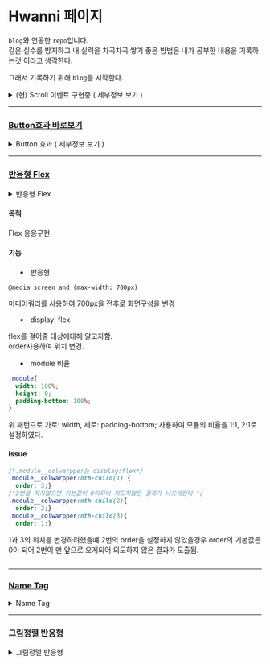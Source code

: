 
# Hwanni 페이지    

`blog`와 연동한 `repo`입니다.  
같은 실수를 방지하고 내 실력을 차곡차곡 쌓기 좋은 방법은 내가 공부한 내용을 기록하는것 이라고 생각한다.

그래서 기록하기 위해 `blog`를 시작한다.

<details>

<summary>(현) Scroll 이벤트 구현중 ( 세부정보 보기 )</summary>

#### 작업기간  

5월 20일 ~ ing   

#### 목표
Javascript에 더 많은 비중을 두어 페이지 액션을 나타내고 싶음.  

#### 모델  

[리니지M](https://lineagem.plaync.com/), [텀블러](https://www.tumblr.com/) 사이트에 사용되는 스크롤 이벤트 구현  

#### 리니지 M  

transition: translateY를 이동하는 방식으로 구현  

#### 텀블러  

z-index활용 및 position absolute를 이용하고 클래스 부여하는 방식으로 구현  

## 작업 이슈  

텀블러 형식으로 진행중 현재 클래스 부여가능 그러나 mousewheel시 이벤트가 중첩되서 한번에 동시진행됨. ( 해결 17.05.29 )

</details>  

---

### [ Button효과 바로보기 ]( https://awesome-hwan.github.io/Hawnni/Sololearn/CSS(Sass)/Button_Effect/ )

<details>

<summary>Button 효과 ( 세부정보 보기 )</summary>  

#### 목표  

각 버튼별 CSS속성을 달리함.  
position:absolute 의 활용, 가상요소 ::after를 활용하여 효과를 줌.  
가상클래스:hover, transition을 통한 특정 이벤트 발생시 애니매이션 발생.  

#### 기능  


1. 색이 가득 채워지는 효과  

2. 밑줄만 채워지는 효과  

3. 밑줄이 가운데서 갈라지는 효과  


#### 구현 방법   

> 공통  

``  
가상요소를 사용, 가상요소엔 position:absolute 본인엔 position:relative를 사용.  
가상요소가 본인의 위치를 기준으로 효과가 구현됨.  
position:absolute상태에서 top:0, right:0, bottom:0, left:0 사용시 부모의 너비를 가득 채움.  
가상요소의 content:''; 를 하지않으면 가상요소는 보이지 않는다.
``  

> 가득 채워지는 효과  

top:0, right:100%, bottom:0, left:0 를 주어 가상요소가 부모요소의 왼쪽으로 모두 들어가서 숨게된다.  

이때 호버시 right: 0 으로 설정하면 색이 가능 채워진다.  

다음에 부모에 transition을 넣어 애니매이션 효과를 부여한다.  

> 밑줄만 채워지는 효과  

top:97%, right:100%, bottom:0, left:0를 주어서 오른쪽에서는 꽉차고, 위에서부터는 97%만큼 이동하여 밑에 3%정도만 보이게 설정한다.  

호버시 right: 0 으로 설정하면 색이 밑줄만 채워지게 된다.  

다음에 부모에 transition을 넣어 애니매이션 효과를 부여한다.  

> 가운데서 갈라지는 효과  

top:97%, right:50%, bottom:0, left:50% 를 주어 가상요소가 오른쪽, 왼쪽으로 50% 이동하여서 가운데 겹쳐있게된다.  

호버시 right: 0, left: 0 으로 설정하여 밑줄이 가운데서 양옆으로 나오게 된다.  

다음에 부모에 transition을 넣어 애니매이션 효과를 부여한다.

</details>  

---  

### [반응형 Flex]( https://awesome-hwan.github.io/Hawnni/Sololearn/CSS(Sass)/Flex%20Patten/ )

<details>  

<summary>반응형 Flex <summary>

#### 목적  

Flex 응용구현

#### 기능  

- 반응형  

```  
@media screen and (max-width: 700px)
```  
미디어쿼리를 사용하여 700px을 전후로 화면구성을 변경  

- display: flex  

flex를 걸어줄 대상에대해 알고자함.  
order사용하여 위치 변경.


- module 비율  

```css
.module{
  width: 100%;
  height: 0;
  padding-bottom: 100%;
}
```  
위 패턴으로 가로: width, 세로: padding-bottom; 사용하여 모듈의 비율을 1:1, 2:1로 설정하였다.  



#### Issue

```css  
/*.module__colwarpper는 display:flex*/
.module__colwarpper:nth-child(1) {
  order: 3;}
/*2번을 적지않으면 기본값이 0이되어 의도치않은 결과가 나오게된다.*/
.module__colwarpper:nth-child(2){
  order: 2;}
.module__colwarpper:nth-child(3){
  order: 1;}
```  

1과 3의 위치를 변경하려했을떄 2번의 order을 설정하지 않았을경우
order의 기본값은 0이 되어 2번이 맨 앞으로 오게되어 의도하지 않은 결과가 도출됨.  

</details>  

---  

### [Name Tag]( https://awesome-hwan.github.io/Hawnni/Sololearn/CSS(Sass)/Name_Tag/ )

<details>  

<summary> Name Tag </summary>  

#### 목적  

overflow: hidden 속성의 이해, 이벤트 발생시(:hover) transform: translateY를 사용하여 움직이는 명함을 만들고자 하였다.  

#### 기능  

1. hover시 그림이 설정 translateY만큼 이동한다.(구현)  
2. 지정 구역 overflow: hidden을해 가리고 싶은 부분의 영역을 설정한다.(구현)  
3. display: flex를 사용해 가운데 배치.(구현)  

#### Issue  

그림에 호버시 transition이 잘 적용되나 마우스를 그림에서 벗어나면 그림이 **갑자기** 원래자리로 돌아오게됨.  

```css
.face-window {
  width: 259px;
  height: 195px;
  transition: all 1s ease-in-out;
  transform: translateY(0%);
}

.face-window:hover {
  /*transition: all 1s ease-in-out;*/
  transform: translateY(-100%);
}
```

이벤트 자체에 transition을 주는것이아닌 이벤트 주체에 transition을 주어 전체적으로 transition이 적용될 수 있도록 한다.

</details>  

---  

### [그림정렬 반응형]( https://awesome-hwan.github.io/Hawnni/Sololearn/CSS(Sass)/Picture_Set/ )

<details>  
<summary> 그림정렬 반응형 </summary>  

#### 목표  

1. 브레이크 포인트(반응형) 별로 사진의 개수를 다르게 한다.  
2. 크기가 다른 사진을 크기가 같게 배치하기위한 구상을한다.  
3. hover됬을 때, 글씨가 보이도록한다.  

---  

#### 방법  


- mobile을 기준삼아 브레이크 포인트(변환점) 768px, 960px 을 지정한다.  
- mobile, tablet, desktop = 2장, 3장, 4장 (width기준)을 보이기한다.   

---  

>  배치  

- 전체구도: flex를 사용해 가로 배치, 줄바꿈변경.  
- img의 높이가 모두 달라 min-height: 100%을 주로 높이를 같게 설정.  

> 이미지 크기  

- position: absolute, 네방향값 0 을해주어 부모의 크기만큼 커지게함. 미설정시 공백이 생김.(h1의 공간만큼)  

- padding-bottom 위에서부터 사진의 크기를 아래쪽으로 보이게 해주는 중요한 속성이다. %로 잘 조정하여 정사각형같이 만듬.  

- div의 overflow: hidden의 속성을 주어 해당영역을 벗어나면 보이지 않게 만듬.

> 미디어쿼리    

- break point 768px, 960px일때의 div의 height: 0;   padding-bottom: n% , width: n% 을 같게 바꾸어줌(n:n 비율유지)  


</details>  

